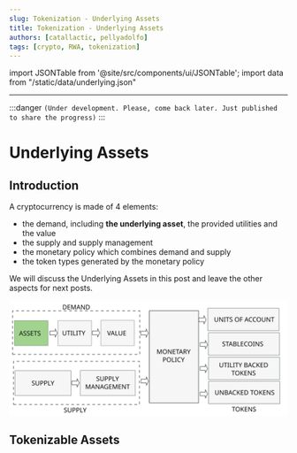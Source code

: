 ```yaml
---
slug: Tokenization - Underlying Assets
title: Tokenization - Underlying Assets
authors: [catallactic, pellyadolfo]
tags: [crypto, RWA, tokenization]
---
```


import JSONTable from '@site/src/components/ui/JSONTable';
import data from "/static/data/underlying.json"

---

:::danger
`(Under development. Please, come back later. Just published to share the progress)`
:::

# Underlying Assets

## Introduction

A cryptocurrency is made of 4 elements:
- the demand, including **the underlying asset**, the provided utilities and the value
- the supply and supply management
- the monetary policy which combines demand and supply
- the token types generated by the monetary policy

We will discuss the Underlying Assets in this post and leave the other aspects for next posts.

![Supply Definition Monetary Policies](./tokenization_assets.svg)

<!-- truncate -->

## Tokenizable Assets

<JSONTable theadData={Object.keys(data[0])} tbodyData={data}/>